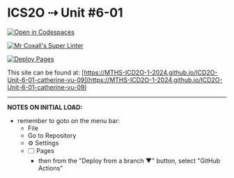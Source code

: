# ICS2O ⇢ Unit #6-01

[![Open in Codespaces](https://classroom.github.com/assets/launch-codespace-2972f46106e565e64193e422d61a12cf1da4916b45550586e14ef0a7c637dd04.svg)](https://classroom.github.com/open-in-codespaces?assignment_repo_id=19681599)

[![Mr Coxall's Super Linter](https://github.com/MTHS-ICD2O-1-2024/ICD2O-Unit-6-01-catherine-vu-09/workflows/Mr%20Coxall's%20Super%20Linter/badge.svg)](https://github.com/MTHS-ICD2O-1-2024/ICD2O-Unit-6-01-catherine-vu-09/actions)

[![Deploy Pages](https://github.com/MTHS-ICD2O-1-2024/ICD2O-Unit-6-01-catherine-vu-09/workflows/Deploy%20Pages/badge.svg)](https://github.com/MTHS-ICD2O-1-2024/ICD2O-Unit-6-01-catherine-vu-09/actions)

This site can be found at: [https://MTHS-ICD2O-1-2024.github.io/ICD2O-Unit-6-01-catherine-vu-09](https://MTHS-ICD2O-1-2024.github.io/ICD2O-Unit-6-01-catherine-vu-09)

---

**NOTES ON INITIAL LOAD:**
- remember to goto on the menu bar:
  - File
  - Go to Repository
  - ⚙ Settings
  - 🗔 Pages
    - then from the "Deploy from a branch ▼" button, select "GitHub Actions"
